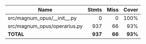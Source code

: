 | Name                             |    Stmts |     Miss |   Cover |
|--------------------------------- | -------: | -------: | ------: |
| src/magnum\_opus/\_\_init\_\_.py |        0 |        0 |    100% |
| src/magnum\_opus/operarius.py    |      937 |       66 |     93% |
|                        **TOTAL** |  **937** |   **66** | **93%** |
